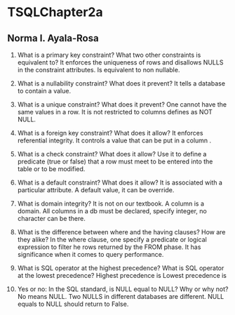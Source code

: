 # TSQLChapter2a

## Norma I. Ayala-Rosa

1. What is a primary key constraint?  What two other constraints is equivalent to?
It enforces the uniqueness of rows and disallows NULLS in the constraint attributes. 
Is equivalent to non nullable.

2. What is a nullability constraint?  What does it prevent?
It tells a database to contain a value. 

3. What is a unique constraint?  What does it prevent?
One cannot have the same values in a row.  It is not restricted to columns defines as NOT NULL.

4. What is a foreign key constraint?  What does it allow?
It enforces referential integrity.  It controls a value that can be put in a column .

5. What is a check constraint?  What does it allow?
Use it to define a predicate (true or false) that a row must meet to be entered into the table or to be modified.

6. What is a default constraint? What does it allow?
It is associated with a particular attribute.  A default value, it can be override. 

7. What is domain integrity?  It is not on our textbook.
A column is a domain.  All columns in a db must be declared, specify integer, no character can be there.

8. What is the difference between where and the having clauses?  How are they alike?
In the where clause, one specify a predicate or logical expression to filter he rows returned by the FROM phase.  It has significance when it comes to query performance.  

9. What is SQL operator at the highest precedence?  What is SQL operator at the lowest precedence?
Highest precedence is
Lowest precedence is

10. Yes or no: In the SQL standard, is NULL equal to NULL? Why or why not?
No means NULL.  Two NULLS in different databases are different.  NULL equals to NULL should return to False.
